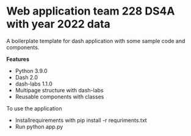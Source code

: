 # Web application team 228 DS4A with year 2022 data 

A boilerplate template for dash application with some sample code and components.

**Features**
- Python 3.9.0 
- Dash 2.0
- dash-labs 1.1.0
- Multipage structure with dash-labs
- Reusable components with classes

To use the application

- Installrequirements with pip install -r requriments.txt
- Run python app.py



